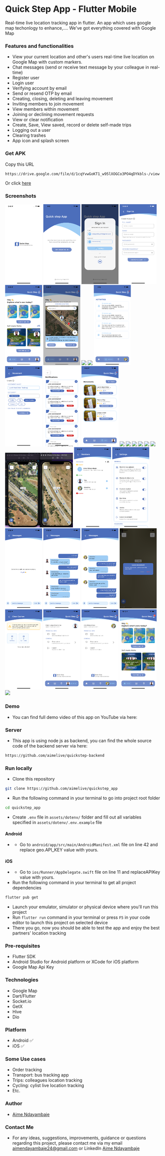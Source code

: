 # Quick Step App - Flutter Mobile

Real-time live location tracking app in flutter. An app which uses google map techonlogy to enhance,.... We've got everything covered with Google Map

### Features and functionalities

- View your current location and other's users real-time live location on Google Map with custom markers.
- Chat messages (send or receive text message by your colleague in real-time)
- Register user
- Login user
- Verifying account by email
- Send or resend OTP by email
- Creating, closing, deleting and leaving movement
- Inviting members to join movement
- View members within movement
- Joining or declining movement requests
- View or clear notification
- Create, Save, View saved, record or delete self-made trips
- Logging out a user
- Clearing trashes
- App icon and splash screen

### Get APK

Copy this URL

```bash
https://drive.google.com/file/d/1cqYvwGoKT1_w95lXOGCo3PO4qDYkbls-/view
```

Or click [here](https://drive.google.com/file/d/1cqYvwGoKT1_w95lXOGCo3PO4qDYkbls-/view?usp=sharing)

### Screenshots

<p>
    <img src="./assets/screenshots/a.png" width="120"/>
    <img src="./assets/screenshots/b.png" width="120"/>
    <img src="./assets/screenshots/3.png" width="120"/>
    <img src="./assets/screenshots/4.png" width="120"/>
    <img src="./assets/screenshots/5.png" width="120"/>
    <img src="./assets/screenshots/8.png" width="120"/>
    <img src="./assets/screenshots/9.png" width="120"/>
    <img src="./assets/screenshots/10.png" width="120"/>
    <img src="./assets/screenshots/11.png" width="120"/>
    <img src="./assets/screenshots/12.png" width="120"/>
    <img src="./assets/screenshots/20.png" width="120"/>
     <img src="./assets/screenshots/7.png" width="120"/>
    <img src="./assets/screenshots/18.png" width="120"/>
    <img src="./assets/screenshots/13.png" width="120"/>
    <img src="./assets/screenshots/14.png" width="120"/>
    <img src="./assets/screenshots/15.png" width="120"/>
    <img src="./assets/screenshots/16.png" width="120"/>
    <img src="./assets/screenshots/17.png" width="120"/>
    <img src="./assets/screenshots/19.png" width="220"/>
    <img src="./assets/screenshots/21.png" width="120"/>
    <img src="./assets/screenshots/22.png" width="120"/>
    <img src="./assets/screenshots/23.png" width="120"/>
    <img src="./assets/screenshots/24.png" width="120"/>
    <img src="./assets/screenshots/25.png" width="120"/>
    <img src="./assets/screenshots/26.png" width="120"/>
    <img src="./assets/screenshots/27.png" width="120"/>
    <img src="./assets/screenshots/28.png" width="120"/>
    <img src="./assets/screenshots/6.png" width="120"/>
    <img src="./assets/screenshots/1.png" width="120"/>
    <img src="./assets/screenshots/2.png" width="120"/>
</p>

### Demo

- You can find full demo video of this app on YouTube via here:

### Server

- This app is using node js as backend, you can find the whole source code of the backend server via here:

```bash
https://github.com/aimelive/quickstep-backend
```

### Run locally

- Clone this repository

```bash
git clone https://github.com/aimelive/quickstep_app
```

- Run the following command in your terminal to go into project root folder

```bash
cd quickstep_app
```

- Create `.env` file in `assets/dotenv/` folder and fill out all variables specified in `assets/dotenv/.env.example` file

#### Android

- - Go to `android/app/src/main/AndroidManifest.xml` file on line 42 and replace geo.API_KEY value with yours.

#### iOS

- - Go to `ios/Runner/AppDelegate.swift` file on line 11 and replaceAPIKey value with yours.
- Run the following command in your terminal to get all project dependencies

```bash
flutter pub get
```

- Launch your emulator, simulator or physical device where you'll run this project
- Run `flutter run` command in your terminal or press `F5` in your code editor to launch this project on selected device
- There you go, now you should be able to test the app and enjoy the best partners' location tracking

### Pre-requisites

- Flutter SDK
- Android Studio for Android platform or XCode for iOS platform
- Google Map Api Key

### Technologies

- Google Map
- Dart/Flutter
- Socket.io
- GetX
- Hive
- Dio

### Platform

- Android ✅
- iOS ✅

### Some Use cases

- Order tracking
- Transport: bus tracking app
- Trips: colleagues location tracking
- Cycling: cylist live location tracking
- Etc.

### Author

- [Aime Ndayambaje](https://github.com/aimelive)

### Contact Me

- For any ideas, suggestions, improvements, guidance or questions regarding this project, please contact me via my email [aimendayambaje24@gmail.com](mailto:aimendayambaje24@gmail.com) or LinkedIn [Aime Ndayambaje](https://linkedin.com/in/aime-ndayambaje)
